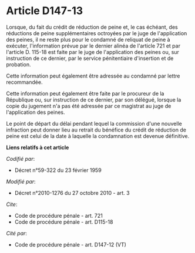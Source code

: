 # Article D147-13

Lorsque, du fait du crédit de réduction de peine et, le cas échéant, des réductions de peine supplémentaires octroyées par le
juge de l'application des peines, il ne reste plus pour le condamné de reliquat de peine à exécuter, l'information prévue par
le dernier alinéa de l'article 721 et par l'article D. 115-18 est faite par le juge de l'application des peines ou, sur
instruction de ce dernier, par le service pénitentiaire d'insertion et de probation. 

Cette information peut également être adressée au condamné par lettre recommandée. 

Cette information peut également être faite par le procureur de la République ou, sur instruction de ce dernier, par son
délégué, lorsque la copie du jugement n'a pas été adressée par ce magistrat au juge de l'application des peines. 

Le point de départ du délai pendant lequel la commission d'une nouvelle infraction peut donner lieu au retrait du bénéfice du
crédit de réduction de peine est celui de la date à laquelle la condamnation est devenue définitive.

**Liens relatifs à cet article**

_Codifié par_:

  - Décret n°59-322 du 23 février 1959

_Modifié par_:

  - Décret n°2010-1276 du 27 octobre 2010 - art. 3

_Cite_:

  - Code de procédure pénale - art. 721
  - Code de procédure pénale - art. D115-18

_Cité par_:

  - Code de procédure pénale - art. D147-12 (VT)
